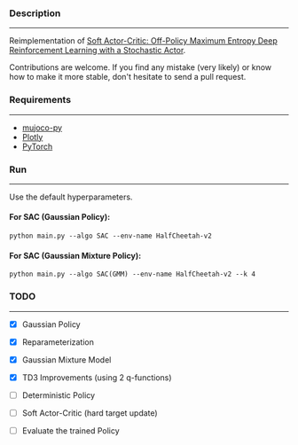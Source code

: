 ### Description
------------
Reimplementation of [Soft Actor-Critic: Off-Policy Maximum Entropy Deep Reinforcement
Learning with a Stochastic Actor](https://arxiv.org/pdf/1801.01290.pdf).

Contributions are welcome. If you find any mistake (very likely) or know how to make it more stable, don't hesitate to send a pull request.

### Requirements
------------

- [mujoco-py](https://github.com/openai/mujoco-py)
- [Plotly](https://plot.ly/)
- [PyTorch](http://pytorch.org/)

### Run
------------
Use the default hyperparameters.

#### For SAC (Gaussian Policy):

```
python main.py --algo SAC --env-name HalfCheetah-v2
```
#### For SAC (Gaussian Mixture Policy):

```
python main.py --algo SAC(GMM) --env-name HalfCheetah-v2 --k 4
```

### TODO
------------

- [x] Gaussian Policy
- [x] Reparameterization
- [x] Gaussian Mixture Model
- [x] TD3 Improvements (using 2 q-functions)
- [ ] Deterministic Policy
- [ ] Soft Actor-Critic (hard target update)
- [ ] Evaluate the trained Policy

